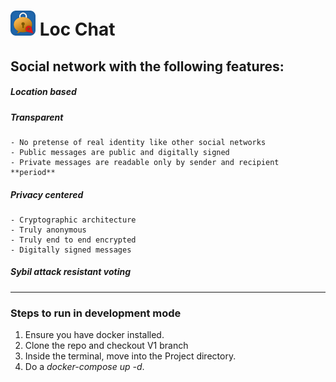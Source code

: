 # <img src="https://raw.githubusercontent.com/bunny0310/CS497S/V1/Project/UI/public/assets/icon/LocChat.png" height="40" width="40"/> Loc Chat
## Social network with the following features:
##### Location based
##### Transparent
    - No pretense of real identity like other social networks
    - Public messages are public and digitally signed
    - Private messages are readable only by sender and recipient **period**
##### Privacy centered
    - Cryptographic architecture
    - Truly anonymous
    - Truly end to end encrypted
    - Digitally signed messages
##### Sybil attack resistant voting
---
### Steps to run in development mode
1. Ensure you have docker installed.
2. Clone the repo and checkout V1 branch
3. Inside the terminal, move into the Project directory.
4. Do a *docker-compose up -d*.
